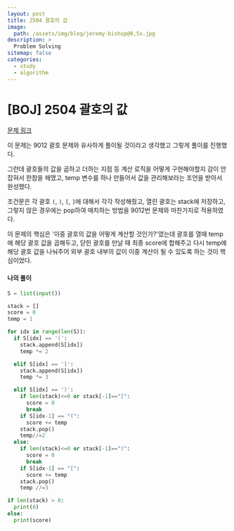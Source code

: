 ```yaml
---
layout: post
title: 2504 괄호의 값
image:
  path: /assets/img/blog/jeremy-bishop@0,5x.jpg
description: >
  Problem Solving
sitemap: false
categories:
  - study
  - algorithm
---
```


# [BOJ] 2504 괄호의 값

[문제 링크](boj.kr/2504)

이 문제는 9012 괄호 문제와 유사하게 풀이될 것이라고 생각했고
그렇게 풀이를 진행했다.

그런데 괄호들의 값을 곱하고 더하는 지점 등 계산 로직을 어떻게 구현해야할지 감이 안 잡혀서
한참을 헤맸고, temp 변수를 하나 만들어서 값을 관리해보라는 조언을 받아서 완성했다.

조건문은 각 괄호 `(`, `)`, `[`, `]`에 대해서 각각 작성해줬고,
열린 괄호는 stack에 저장하고, 그렇지 않은 경우에는 pop하여 매치하는 방법을 9012번 문제와 마찬가지로 적용하였다.

이 문제의 핵심은 '이중 괄호의 값을 어떻게 계산할 것인가?'였는데
괄호를 열때 temp에 해당 괄호 값을 곱해두고, 닫힌 괄호를 만날 때 최종 score에 합해주고 다시 temp에 해당 괄호 값을 나눠주어 외부 괄호 내부의 값이 이중 계산이 될 수 있도록 하는 것이 핵심이었다.


#### 나의 풀이

```python
S = list(input())

stack = []
score = 0
temp = 1

for idx in range(len(S)):
  if S[idx] == '(':
    stack.append(S[idx])
    temp *= 2

  elif S[idx] == '[':
    stack.append(S[idx])
    temp *= 3

  elif S[idx] == ')':
    if len(stack)<=0 or stack[-1]=="[":
      score = 0
      break
    if S[idx-1] == "(":
      score += temp
    stack.pop()
    temp//=2
  else:
    if len(stack)<=0 or stack[-1]=="(":
      score = 0
      break
    if S[idx-1] == "[":
      score += temp
    stack.pop()
    temp //=3

if len(stack) > 0:
  print(0)
else:
  print(score)
```
